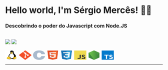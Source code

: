 <!--
Escrito por: Sérgio Merces em 15 de setembro de 2023
Desenvolvido a partir do repositório: https:github.com/anuraghazra/github-readme-stats/blob/master/readme.md#deploy-on-your-own-vercel-instance
-->

# Hello world, I'm Sérgio Mercês! 👋🏾

### Descobrindo o poder do Javascript com Node.JS

<div style="display: inline_block"><br>
    <!--trocar o valor do username para o nome do usuário, e theme para o nome do seu tema preferido-->
    <img height="180em" src="https://github-readme-stats.vercel.app/api?username=sergiomerces&show_icons=true&theme=omni&include_all_commits=true&count_private-true"/>
    <img height="180em" src="https://github-readme-stats.vercel.app/api/top-langs/?username=sergiomerces&layout=compact&langs_count=16&theme=omni"/>
</div>
<br>
<div>
    <!-- substituir o nome da linguagem para a qual se quer acrescentar no link -->
    <img height="30" width="40" alt="Sergio-C" align="center" src="https://raw.githubusercontent.com/devicons/devicon/master/icons/linux/linux-original.svg"/>
    <img height="30" width="40" alt="Sergio-NODEJS" align="center" src="https://raw.githubusercontent.com/devicons/devicon/master/icons/git/git-original.svg"/>
    <img height="30" width="40" alt="Sergio-C" align="center" src="https://raw.githubusercontent.com/devicons/devicon/master/icons/c/c-original.svg"/>
    <img height="30" width="40" alt="Sergio-HTML" align="center" src="https://raw.githubusercontent.com/devicons/devicon/master/icons/html5/html5-original.svg"/>
    <img height="30" width="40" alt="Sergio-CSS" align="center" src="https://raw.githubusercontent.com/devicons/devicon/master/icons/css3/css3-original.svg"/>
    <img height="30" width="40" alt="Sergio-JAVASCRIPT" align="center" src="https://raw.githubusercontent.com/devicons/devicon/master/icons/javascript/javascript-original.svg"/>
    <img height="30" width="40" alt="Sergio-NODEJS" align="center" src="https://raw.githubusercontent.com/devicons/devicon/master/icons/nodejs/nodejs-original.svg"/>
    <img height="30" width="40" alt="Sergio-TYPESCRIPT" align="center" src="https://raw.githubusercontent.com/devicons/devicon/master/icons/typescript/typescript-original.svg"/>
    
</div>
<hr>
<div>
    <!-- botões para mídias sociais -->
    <!-- badges prontos: https://dev.to/envoy_/150-badges-for-github-pnk -->
   <!-- 
         <a href="https://www.facebook.com/scmerces" target="_blank">
        <img src="https://img.shields.io/badge/Facebook-1877F2?style=for-the-badge&logo=facebook&logoColor=white"/>
    </a>
    <a href="https://www.instagram.com/ei_merces" target="_blank">
        <img src="https://img.shields.io/badge/Instagram-E4405F?style=for-the-badge&logo=instagram&logoColor=white"/>
    </a>
    <a href="mailto:sergio.merces@gmail.com" target="_blank">
        <img src="https://img.shields.io/badge/Gmail-D14836?style=for-the-badge&logo=gmail&logoColor=white"/>
    </a>
    <a href="https://dev.to/sergiomerces" target="_blank">
        <img src="https://img.shields.io/badge/dev.to-0A0A0A?style=for-the-badge&logo=devdotto&logoColor=white"/>
    </a>
    -->
</div>
